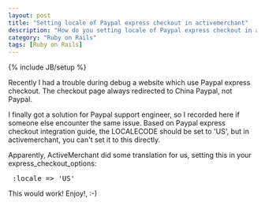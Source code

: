 ```yaml
---
layout: post
title: "Setting locale of Paypal express checkout in activemerchant"
description: "How do you setting locale of Paypal express checkout in activemerchant "
category: "Ruby on Rails"
tags: [Ruby on Rails]
---
```

{% include JB/setup %}

Recently I had a trouble during debug a website which use Paypal express checkout. The checkout page always redirected to China Paypal, not Paypal.

I finally got a solution for Paypal support engineer, so I recorded here if
someone else encounter the same issue.
Based on Paypal express checkout integration guide, the LOCALECODE should be
set to 'US', but in activemerchant, you can't set it to this directly.

Apparently, ActiveMerchant did some translation for us, setting this in your
express_checkout_options:

<!--more-->

<pre class="prettyprint">
 :locale => 'US'
</pre>

This would work!
Enjoy!,  :-)


